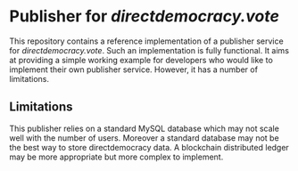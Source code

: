 # Publisher for *directdemocracy.vote* 

This repository contains a reference implementation of a publisher service for *directdemocracy.vote*.
Such an implementation is fully functional.
It aims at providing a simple working example for developers who would like to implement their own publisher service.
However, it has a number of limitations.

## Limitations

This publisher relies on a standard MySQL database which may not scale well with the number of users.
Moreover a standard database may not be the best way to store directdemocracy data.
A blockchain distributed ledger may be more appropriate but more complex to implement.
